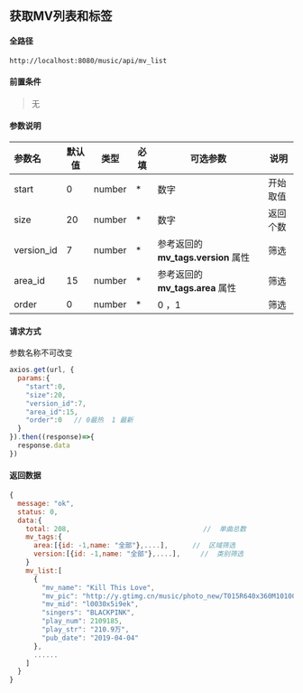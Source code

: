 ## 获取MV列表和标签

#### 全路径

```
http://localhost:8080/music/api/mv_list
```

#### 前置条件

> 无
>

#### 参数说明

| 参数名   | 默认值 | 类型   | 必填 | 可选参数                          | 说明               |
| :------- | ------ | ------ | ---- | --------------------------------- | ------------------ |
| start | 0 | number | * | 数字 | 开始取值 |
| size | 20  | number | *    | 数字 | 返回个数 |
| version_id | 7   | number | *    | 参考返回的 **mv_tags.version** 属性 | 筛选   |
| area_id | 15 | number | *    | 参考返回的 **mv_tags.area** 属性 | 筛选 |
| order | 0 | number | * | 0 ，1 | 筛选 |


#### 请求方式

参数名称不可改变

```js
axios.get(url, {
  params:{
    "start":0,
    "size":20,
    "version_id":7,
    "area_id":15,
    "order":0   // 0最热  1 最新
  }  
}).then((response)=>{
  response.data
})
```

#### 返回数据

```js
{
  message: "ok",
  status: 0,
  data:{
    total: 208,                                 //  单曲总数
    mv_tags:{
      area:[{id: -1,name: "全部"},....],      //  区域筛选
      version:[{id: -1,name: "全部"},....],     //  类别筛选
    }
    mv_list:[
      {
        "mv_name": "Kill This Love",
        "mv_pic": "http://y.gtimg.cn/music/photo_new/T015R640x360M1010003x77W1X0FA3.jpg",
        "mv_mid": "l0030x5i9ek",
        "singers": "BLACKPINK",
        "play_num": 2109185,
        "play_str": "210.9万",
        "pub_date": "2019-04-04"
      },
      ......
    ]
  }
}
```

